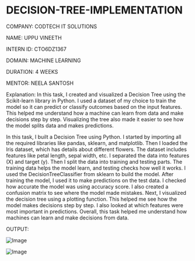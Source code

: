 # DECISION-TREE-IMPLEMENTATION



COMPANY: CODTECH IT SOLUTIONS

NAME: UPPU VINEETH

INTERN ID: CTO6DZ1367

DOMAIN: MACHINE LEARNING

DURATION: 4 WEEKS

MENTOR: NEELA SANTOSH


Explanation:
In this task, I created and visualized a Decision Tree using the Scikit-learn library in Python. I used a dataset of my choice to train the model so it can predict or classify outcomes based on the input features. This helped me understand how a machine can learn from data and make decisions step by step. Visualizing the tree also made it easier to see how the model splits data and makes predictions.


In this task, I built a Decision Tree using Python.
I started by importing all the required libraries like pandas, sklearn, and matplotlib.
Then I loaded the Iris dataset, which has details about different flowers.
The dataset includes features like petal length, sepal width, etc.
I separated the data into features (X) and target (y).
Then I split the data into training and testing parts.
The training data helps the model learn, and testing checks how well it works.
I used the DecisionTreeClassifier from sklearn to build the model.
After training the model, I used it to make predictions on the test data.
I checked how accurate the model was using accuracy score.
I also created a confusion matrix to see where the model made mistakes.
Next, I visualized the decision tree using a plotting function.
This helped me see how the model makes decisions step by step.
I also looked at which features were most important in predictions.
Overall, this task helped me understand how machines can learn and make decisions from data.



OUTPUT:

![Image](https://github.com/user-attachments/assets/faae69e5-49e6-4881-8624-6d319c537de5)



![Image](https://github.com/user-attachments/assets/a962daa2-da65-4d03-9016-ad60acde2818)
